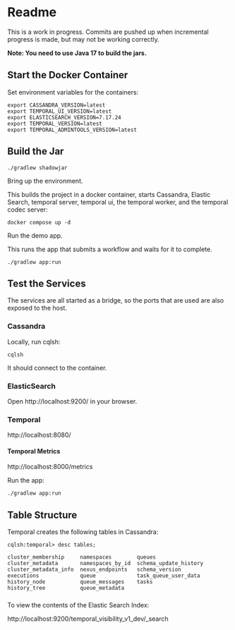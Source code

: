 # Readme

This is a work in progress.  Commits are pushed up when incremental progress is made, but may not be working correctly.

**Note: You need to use Java 17 to build the jars.**

## Start the Docker Container

Set environment variables for the containers:

```shell
export CASSANDRA_VERSION=latest
export TEMPORAL_UI_VERSION=latest
export ELASTICSEARCH_VERSION=7.17.24
export TEMPORAL_VERSION=latest
export TEMPORAL_ADMINTOOLS_VERSION=latest
```

## Build the Jar

```shell
./gradlew shadowjar
```
Bring up the environment.

This builds the project in a docker container, starts Cassandra, Elastic Search, temporal server, temporal ui, 
the temporal worker, and the temporal codec server:

```shell
docker compose up -d 
```

Run the demo app.  

This runs the app that submits a workflow and waits for it to complete.

```shell
./gradlew app:run
```

## Test the Services 

The services are all started as a bridge, so the ports that are used are also exposed to the host.

### Cassandra

Locally, run cqlsh:

```shell
cqlsh
```

It should connect to the container.


### ElasticSearch

Open http://localhost:9200/ in your browser.

### Temporal 

http://localhost:8080/

#### Temporal Metrics

http://localhost:8000/metrics




Run the app:

```shell
./gradlew app:run
```

## Table Structure

Temporal creates the following tables in Cassandra:

```shell
cqlsh:temporal> desc tables;

cluster_membership     namespaces        queues
cluster_metadata       namespaces_by_id  schema_update_history
cluster_metadata_info  nexus_endpoints   schema_version
executions             queue             task_queue_user_data
history_node           queue_messages    tasks
history_tree           queue_metadata
```


### 

To view the contents of the Elastic Search Index:

http://localhost:9200/temporal_visibility_v1_dev/_search
